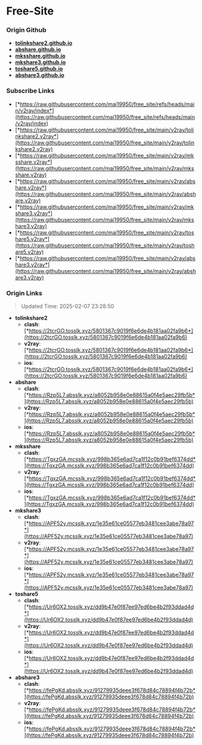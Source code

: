 # Free-Site

### Origin Github

- [**tolinkshare2.github.io**](https://github.com/tolinkshare2/tolinkshare2.github.io)
- [**abshare.github.io**](https://github.com/abshare/abshare.github.io)
- [**mksshare.github.io**](https://github.com/mksshare/mksshare.github.io)
- [**mkshare3.github.io**](https://github.com/mkshare3/mkshare3.github.io)
- [**toshare5.github.io**](https://github.com/toshare5/toshare5.github.io)
- [**abshare3.github.io**](https://github.com/abshare3/abshare3.github.io)

### Subscribe Links

- [*https://raw.githubusercontent.com/mai19950/free_site/refs/heads/main/v2ray/index*](https://raw.githubusercontent.com/mai19950/free_site/refs/heads/main/v2ray/index)
- [*https://raw.githubusercontent.com/mai19950/free_site/main/v2ray/tolinkshare2.v2ray*](https://raw.githubusercontent.com/mai19950/free_site/main/v2ray/tolinkshare2.v2ray)
- [*https://raw.githubusercontent.com/mai19950/free_site/main/v2ray/mksshare.v2ray*](https://raw.githubusercontent.com/mai19950/free_site/main/v2ray/mksshare.v2ray)
- [*https://raw.githubusercontent.com/mai19950/free_site/main/v2ray/abshare.v2ray*](https://raw.githubusercontent.com/mai19950/free_site/main/v2ray/abshare.v2ray)
- [*https://raw.githubusercontent.com/mai19950/free_site/main/v2ray/mkshare3.v2ray*](https://raw.githubusercontent.com/mai19950/free_site/main/v2ray/mkshare3.v2ray)
- [*https://raw.githubusercontent.com/mai19950/free_site/main/v2ray/toshare5.v2ray*](https://raw.githubusercontent.com/mai19950/free_site/main/v2ray/toshare5.v2ray)
- [*https://raw.githubusercontent.com/mai19950/free_site/main/v2ray/abshare3.v2ray*](https://raw.githubusercontent.com/mai19950/free_site/main/v2ray/abshare3.v2ray)

### Origin Links

> Updated Time: 2025-02-07 23:28:50

- **tolinkshare2**
  - **clash**: [*https://2tcrGO.tosslk.xyz/5801367c9019f6e6de4b181aa02fa9b6*](https://2tcrGO.tosslk.xyz/5801367c9019f6e6de4b181aa02fa9b6)
  - **v2ray**: [*https://2tcrGO.tosslk.xyz/5801367c9019f6e6de4b181aa02fa9b6*](https://2tcrGO.tosslk.xyz/5801367c9019f6e6de4b181aa02fa9b6)
  - **ios**: [*https://2tcrGO.tosslk.xyz/5801367c9019f6e6de4b181aa02fa9b6*](https://2tcrGO.tosslk.xyz/5801367c9019f6e6de4b181aa02fa9b6)
- **abshare**
  - **clash**: [*https://Rzp5L7.absslk.xyz/a8052b958e0e88615a0f4e5aec29fb5b*](https://Rzp5L7.absslk.xyz/a8052b958e0e88615a0f4e5aec29fb5b)
  - **v2ray**: [*https://Rzp5L7.absslk.xyz/a8052b958e0e88615a0f4e5aec29fb5b*](https://Rzp5L7.absslk.xyz/a8052b958e0e88615a0f4e5aec29fb5b)
  - **ios**: [*https://Rzp5L7.absslk.xyz/a8052b958e0e88615a0f4e5aec29fb5b*](https://Rzp5L7.absslk.xyz/a8052b958e0e88615a0f4e5aec29fb5b)
- **mksshare**
  - **clash**: [*https://TgxzGA.mcsslk.xyz/998b365e6ad7ca1f12c0b91bef6374dd*](https://TgxzGA.mcsslk.xyz/998b365e6ad7ca1f12c0b91bef6374dd)
  - **v2ray**: [*https://TgxzGA.mcsslk.xyz/998b365e6ad7ca1f12c0b91bef6374dd*](https://TgxzGA.mcsslk.xyz/998b365e6ad7ca1f12c0b91bef6374dd)
  - **ios**: [*https://TgxzGA.mcsslk.xyz/998b365e6ad7ca1f12c0b91bef6374dd*](https://TgxzGA.mcsslk.xyz/998b365e6ad7ca1f12c0b91bef6374dd)
- **mkshare3**
  - **clash**: [*https://APF52y.mcsslk.xyz/1e35e61ce05577eb3481cee3abe78a97*](https://APF52y.mcsslk.xyz/1e35e61ce05577eb3481cee3abe78a97)
  - **v2ray**: [*https://APF52y.mcsslk.xyz/1e35e61ce05577eb3481cee3abe78a97*](https://APF52y.mcsslk.xyz/1e35e61ce05577eb3481cee3abe78a97)
  - **ios**: [*https://APF52y.mcsslk.xyz/1e35e61ce05577eb3481cee3abe78a97*](https://APF52y.mcsslk.xyz/1e35e61ce05577eb3481cee3abe78a97)
- **toshare5**
  - **clash**: [*https://Ur6OX2.tosslk.xyz/dd9b47e0f87ee97ed6be4b2f93ddad4d*](https://Ur6OX2.tosslk.xyz/dd9b47e0f87ee97ed6be4b2f93ddad4d)
  - **v2ray**: [*https://Ur6OX2.tosslk.xyz/dd9b47e0f87ee97ed6be4b2f93ddad4d*](https://Ur6OX2.tosslk.xyz/dd9b47e0f87ee97ed6be4b2f93ddad4d)
  - **ios**: [*https://Ur6OX2.tosslk.xyz/dd9b47e0f87ee97ed6be4b2f93ddad4d*](https://Ur6OX2.tosslk.xyz/dd9b47e0f87ee97ed6be4b2f93ddad4d)
- **abshare3**
  - **clash**: [*https://fePgKd.absslk.xyz/91279935deee3f678d84c78894f4b72b*](https://fePgKd.absslk.xyz/91279935deee3f678d84c78894f4b72b)
  - **v2ray**: [*https://fePgKd.absslk.xyz/91279935deee3f678d84c78894f4b72b*](https://fePgKd.absslk.xyz/91279935deee3f678d84c78894f4b72b)
  - **ios**: [*https://fePgKd.absslk.xyz/91279935deee3f678d84c78894f4b72b*](https://fePgKd.absslk.xyz/91279935deee3f678d84c78894f4b72b)
